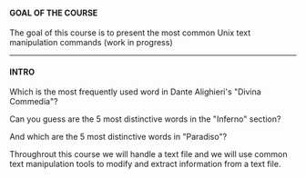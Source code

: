 
#### GOAL OF THE COURSE

The goal of this course is to present the most common Unix
text manipulation commands  (work in progress)

------------------

#### INTRO

Which is the most frequently used word in Dante Alighieri's "Divina Commedia"?

Can you guess are the 5 most distinctive words in the "Inferno" section? 

And which are the 5 most distinctive words in "Paradiso"?

Throughrout this course we will handle a text file and we will use common text manipulation tools
to modify and extract information from a text file.
